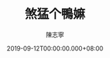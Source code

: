 ---
issue: 343
title: 煞猛个鴨嫲
author: 陳志寧
language: 南四縣
date: 2019-09-12T00:00:00.000+08:00
topic: 故事
difficulty: 2
wikidata: Q98096235
wikidata_link: https://www.wikidata.org/wiki/Q98096235
author_wikidata_link: https://www.wikidata.org/wiki/Q98096327
author_wikidata: Q98096327
---